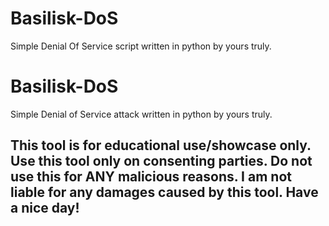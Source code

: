 # Basilisk-DoS
Simple Denial Of Service script written in python by yours truly.

<h1> Basilisk-DoS </h1>

<p>
Simple Denial of Service attack written in python by yours truly.
</p>

<h2> This tool is for educational use/showcase only. Use this tool only on consenting parties. Do not use this for ANY malicious reasons.  I am not liable for any damages caused by this tool. Have a nice day! </h2>
